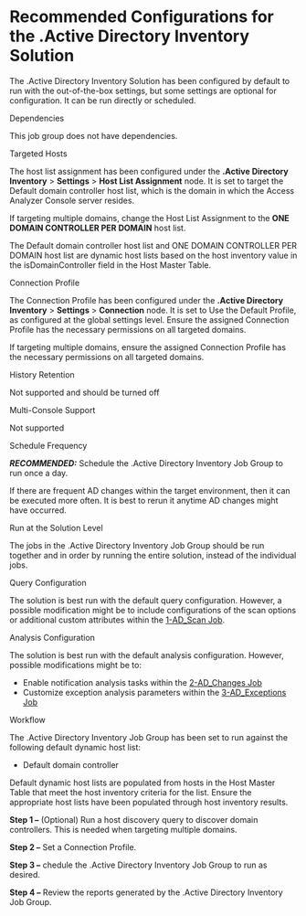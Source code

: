 # Recommended Configurations for the .Active Directory Inventory Solution

The .Active Directory Inventory Solution has been configured by default to run with the out-of-the-box settings, but some settings are optional for configuration. It can be run directly or scheduled.

Dependencies

This job group does not have dependencies.

Targeted Hosts

The host list assignment has been configured under the __.Active Directory Inventory__ > __Settings__ > __Host List Assignment__ node. It is set to target the Default domain controller host list, which is the domain in which the Access Analyzer Console server resides.

If targeting multiple domains, change the Host List Assignment to the __ONE DOMAIN CONTROLLER PER DOMAIN__ host list.

The Default domain controller host list and ONE DOMAIN CONTROLLER PER DOMAIN host list are dynamic host lists based on the host inventory value in the isDomainController field in the Host Master Table.

Connection Profile

The Connection Profile has been configured under the __.Active Directory Inventory__ > __Settings__ > __Connection__ node. It is set to Use the Default Profile, as configured at the global settings level. Ensure the assigned Connection Profile has the necessary permissions on all targeted domains.

If targeting multiple domains, ensure the assigned Connection Profile has the necessary permissions on all targeted domains.

History Retention

Not supported and should be turned off

Multi-Console Support

Not supported

Schedule Frequency

___RECOMMENDED:___ Schedule the .Active Directory Inventory Job Group to run once a day.

If there are frequent AD changes within the target environment, then it can be executed more often. It is best to rerun it anytime AD changes might have occurred.

Run at the Solution Level

The jobs in the .Active Directory Inventory Job Group should be run together and in order by running the entire solution, instead of the individual jobs.

Query Configuration

The solution is best run with the default query configuration. However, a possible modification might be to include configurations of the scan options or additional custom attributes within the [1-AD\_Scan Job](/docs/product_docs/accessanalyzer/accessanalyzer/enterpriseauditor/solutions/activedirectoryinventory/1-ad_scan.md).

Analysis Configuration

The solution is best run with the default analysis configuration. However, possible modifications might be to:

- Enable notification analysis tasks within the [2-AD\_Changes Job](/docs/product_docs/accessanalyzer/accessanalyzer/enterpriseauditor/solutions/activedirectoryinventory/2-ad_changes.md)
- Customize exception analysis parameters within the [3-AD\_Exceptions Job](/docs/product_docs/accessanalyzer/accessanalyzer/enterpriseauditor/solutions/activedirectoryinventory/3-ad_exceptions.md)

Workflow

The .Active Directory Inventory Job Group has been set to run against the following default dynamic host list:

- Default domain controller

Default dynamic host lists are populated from hosts in the Host Master Table that meet the host inventory criteria for the list. Ensure the appropriate host lists have been populated through host inventory results.

__Step 1 –__ (Optional) Run a host discovery query to discover domain controllers. This is needed when targeting multiple domains.

__Step 2 –__ Set a Connection Profile.

__Step 3 –__ chedule the .Active Directory Inventory Job Group to run as desired.

__Step 4 –__ Review the reports generated by the .Active Directory Inventory Job Group.
